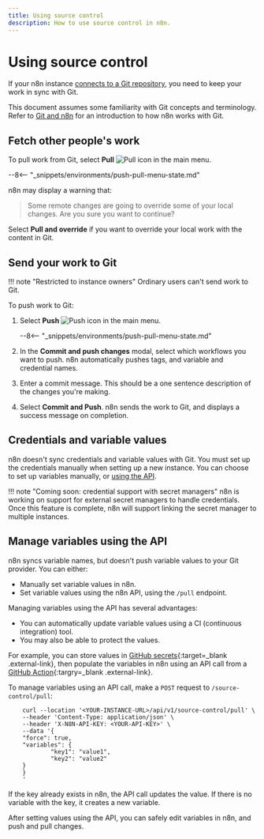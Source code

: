 ```yaml
---
title: Using source control
description: How to use source control in n8n.
---
```


# Using source control

If your n8n instance [connects to a Git repository](/source-control/setup/), you need to keep your work in sync with Git.

This document assumes some familiarity with Git concepts and terminology. Refer to [Git and n8n](/source-control/git/) for an introduction to how n8n works with Git.


## Fetch other people's work

To pull work from Git, select **Pull** <span class="inline-image">![Pull icon](/_images/source-control/pull-icon.png)</span> in the main menu.

--8<-- "_snippets/environments/push-pull-menu-state.md"

n8n may display a warning that:

> Some remote changes are going to override some of your local changes. Are you sure you want to continue?

Select **Pull and override** if you want to override your local work with the content in Git.


## Send your work to Git

!!! note "Restricted to instance owners"
	Ordinary users can't send work to Git.

To push work to Git:

1. Select **Push** <span class="inline-image">![Push icon](/_images/source-control/push-icon.png)</span> in the main menu.

	--8<-- "_snippets/environments/push-pull-menu-state.md"

1. In the **Commit and push changes** modal, select which workflows you want to push. n8n automatically pushes tags, and variable and credential names.
1. Enter a commit message. This should be a one sentence description of the changes you're making.
1. Select **Commit and Push**. n8n sends the work to Git, and displays a success message on completion.

## Credentials and variable values

n8n doesn't sync credentials and variable values with Git. You must set up the credentials manually when setting up a new instance. You can choose to set up variables manually, or [using the API](#manage-variables-using-the-api).

!!! note "Coming soon: credential support with secret managers"
	n8n is working on support for external secret managers to handle credentials. Once this feature is complete, n8n will support linking the secret manager to multiple instances.

## Manage variables using the API

n8n syncs variable names, but doesn't push variable values to your Git provider. You can either:

* Manually set variable values in n8n.
* Set variable values using the n8n API, using the `/pull` endpoint. 

Managing variables using the API has several advantages:

* You can automatically update variable values using a CI (continuous integration) tool. 
* You may also be able to protect the values. 

For example, you can store values in [GitHub secrets](https://docs.github.com/en/actions/security-guides/encrypted-secrets){:target=_blank .external-link}, then populate the variables in n8n using an API call from a [GitHub Action](https://docs.github.com/en/actions/learn-github-actions/understanding-github-actions){:targry=_blank .external-link}.

To manage variables using an API call, make a `POST` request to `/source-control/pull`:

```curl
	curl --location '<YOUR-INSTANCE-URL>/api/v1/source-control/pull' \
	--header 'Content-Type: application/json' \
	--header 'X-N8N-API-KEY: <YOUR-API-KEY>' \
	--data '{
	"force": true,
	"variables": { 
			"key1": "value1",
			"key2": "value2"
	}
	}
	'
```

If the key already exists in n8n, the API call updates the value. If there is no variable with the key, it creates a new variable.

After setting values using the API, you can safely edit variables in n8n, and push and pull changes. 
